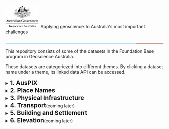 
![Geoscience Australia](./images/GA.jpg)  Applying geoscience to Australia's most important challenges

![Geoscience Australia](./images/lo.jpg)
  

This repository consists of some of the datasets in the Foundation Base program in Geoscience Australia.

These datasets are categoriezed into different themes. By clicking a dataset name under a theme, its linked data API can be accessed.  

<details>
<summary><b style="font-size:2vw">1. AusPIX</b></summary>  

- [AusPIX](https://linked.data.gov.au/dataset/auspix)
</details>


<details>
<summary><b style="font-size:2vw">2. Place Names</b></summary>  

- [Place Names](https://linked.data.gov.au/dataset/placenames)
</details>


<details>
<summary><b style="font-size:2vw">3. Physical Infrastructure</b></summary>  

- [Powerlines](https://linked.data.gov.au/dataset/power-infrastructure/transmission-lines)

- [Power Stations](https://linked.data.gov.au/dataset/power-infrastructure/power-stations)

- [Power Substations](https://linked.data.gov.au/dataset/power-infrastructure/power-substations)

- Pipelines (coming later)

- Waste Managements (coming later)

- Waste Water Treatments (coming later)

</details>


<details>
<summary><b style="font-size:2vw">4. Transport</b>(coming later)</summary>  

- Railways

- Airports

- Helipads

- Runways

- Tunnels

- Bridges

- Roads

- Landing Grounds

- Railway Stations
</details>


<details>
<summary><b style="font-size:2vw">5. Building and Settlement</b></summary>  

- [Education Facilities](https://linked.data.gov.au/dataset/facilities/education)

- [Medical Facilities](https://linked.data.gov.au/dataset/facilities/medical)

- [Emergency Management Facilities](https://linked.data.gov.au/dataset/facilities/emergency-management)
</details>


<details>
<summary><b style="font-size:2vw">6. Elevation</b>(coming later)</summary>  

- ELVIS
</details>


